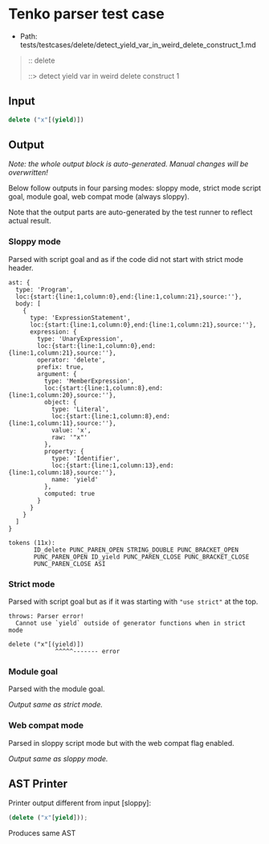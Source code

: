 # Tenko parser test case

- Path: tests/testcases/delete/detect_yield_var_in_weird_delete_construct_1.md

> :: delete
>
> ::> detect yield var in weird delete construct 1

## Input

`````js
delete ("x"[(yield)])
`````

## Output

_Note: the whole output block is auto-generated. Manual changes will be overwritten!_

Below follow outputs in four parsing modes: sloppy mode, strict mode script goal, module goal, web compat mode (always sloppy).

Note that the output parts are auto-generated by the test runner to reflect actual result.

### Sloppy mode

Parsed with script goal and as if the code did not start with strict mode header.

`````
ast: {
  type: 'Program',
  loc:{start:{line:1,column:0},end:{line:1,column:21},source:''},
  body: [
    {
      type: 'ExpressionStatement',
      loc:{start:{line:1,column:0},end:{line:1,column:21},source:''},
      expression: {
        type: 'UnaryExpression',
        loc:{start:{line:1,column:0},end:{line:1,column:21},source:''},
        operator: 'delete',
        prefix: true,
        argument: {
          type: 'MemberExpression',
          loc:{start:{line:1,column:8},end:{line:1,column:20},source:''},
          object: {
            type: 'Literal',
            loc:{start:{line:1,column:8},end:{line:1,column:11},source:''},
            value: 'x',
            raw: '"x"'
          },
          property: {
            type: 'Identifier',
            loc:{start:{line:1,column:13},end:{line:1,column:18},source:''},
            name: 'yield'
          },
          computed: true
        }
      }
    }
  ]
}

tokens (11x):
       ID_delete PUNC_PAREN_OPEN STRING_DOUBLE PUNC_BRACKET_OPEN
       PUNC_PAREN_OPEN ID_yield PUNC_PAREN_CLOSE PUNC_BRACKET_CLOSE
       PUNC_PAREN_CLOSE ASI
`````

### Strict mode

Parsed with script goal but as if it was starting with `"use strict"` at the top.

`````
throws: Parser error!
  Cannot use `yield` outside of generator functions when in strict mode

delete ("x"[(yield)])
             ^^^^^------- error
`````


### Module goal

Parsed with the module goal.

_Output same as strict mode._

### Web compat mode

Parsed in sloppy script mode but with the web compat flag enabled.

_Output same as sloppy mode._

## AST Printer

Printer output different from input [sloppy]:

````js
(delete ("x"[yield]));
````

Produces same AST
